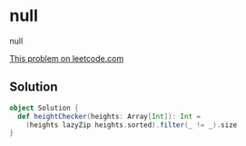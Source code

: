 # null

null

[This problem on leetcode.com](https://leetcode.com/problems/height-checker)

## Solution

```scala
object Solution {
  def heightChecker(heights: Array[Int]): Int =
    (heights lazyZip heights.sorted).filter(_ != _).size
}
```
